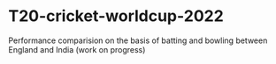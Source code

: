 # T20-cricket-worldcup-2022
Performance comparision on the basis of batting and bowling between England and India (work on progress)
